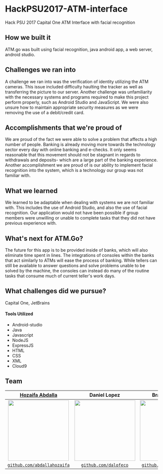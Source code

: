 # HackPSU2017-ATM-interface
Hack PSU 2017 Capital One ATM Interface with facial recognition

## How we built it
ATM.go was built using facial recognition, java android app, a web server, android studio.

## Challenges we ran into
A challenge we ran into was the verification of identity utilizing the ATM cameras. This issue included difficulty haulting the tracker as well as transferring the picture to our server. Another challenge was unfamiliarity with the necessary systems and programs required to make this project perform properly, such as Android Studio and JavaScript. We were also unsure how to maintain appropriate security measures as we were removing the use of a debit/credit card.

## Accomplishments that we're proud of
We are proud of the fact we were able to solve a problem that affects a high number of people. Banking is already moving more towards the technology sector every day with online banking and e-checks. It only seems reasonable that this movement should not be stagnant in regards to withdrawals and deposits- which are a large part of the banking experience. Another accomplishment we are proud of is our ability to implement facial recognition into the system, which is a technology our group was not familiar with.

## What we learned
We learned to be adaptable when dealing with systems we are not familiar with. This includes the use of Android Studio, and also the use of facial recognition. Our application would not have been possible if group members were unwilling or unable to complete tasks that they did not have previous experience with.

## What's next for ATM.Go?
The future for this app is to be provided inside of banks, which will also eliminate time spent in lines. The integrations of consoles within the banks that act similarly to ATMs will ease the process of banking. While tellers can still be available to answer questions and solve problems unable to be solved by the machine, the consoles can instead do many of the routine tasks that consume much of current teller's work days.

## What challenges did we pursue?
Capital One, JetBrains

#### Tools Utilized
<ul>
  <li>Android-studio</li>
  <li>Java</li>
  <li>Javascript</li>
  <li>NodeJS</li>
  <li>ExpressJS</li>
  <li>HTML</li>
  <li>CSS</li>
  <li>XML</li>
  <li>Cloud9</li>
</ul>

## Team 

| <a href="http://hozaifaabdalla.com" target="_blank">**Hozaifa Abdalla**</a> | **Daniel Lopez** | **Brandon Bench** | **Manan Patel** | **Fernando Carrillo** | **Morgan Atterholt** | **Aidan Chaviatti** |  
| :---: |:---:| :---:| :---:| :---:| :---:| :---:| 
| <a href="http://hozaifaabdalla.com" target="_blank"><img src="https://cloud.githubusercontent.com/assets/10437615/14451031/7b62c078-0051-11e6-8f79-1cae306401b7.gif" width="200"></a> | <img src="https://scontent.xx.fbcdn.net/v/t1.0-9/13880356_10157316489290455_5572522824514603545_n.jpg?oh=218f7d30e03456cc59f620f636f49833&oe=597CF485" width="200"> | <img src="https://scontent.xx.fbcdn.net/v/t1.0-9/15966193_10208338322072449_4906497773535915761_n.jpg?oh=a06ea92b4444596c9f094b1c0c2670f7&oe=598FE16A" height="200">  | <img src="https://scontent.xx.fbcdn.net/v/t1.0-9/1045173_10151521564797424_1579685323_n.jpg?oh=88c3b81272187d5afd40ed01f99ebc6f&oe=59812335" height="200">  | <img src="https://scontent.xx.fbcdn.net/v/t31.0-8/s960x960/17192098_10158549634680413_3302703781103056843_o.jpg?oh=49f18263d4d383a370af7c6dbf1eeb89&oe=5951C53C" height="200">  |  <img src="" height="200">  | <img src="" height="200">  |
| <a href="http://github.com/abdallahozaifa" target="_blank">`github.com/abdallahozaifa`</a> | <a href="https://github.com/dalofeco" target="_blank">`github.com/dalofeco`</a> | <a href="" target="_blank">`github.com/BrandonBench`</a> | <a href="" target="_blank">`github.com/MananPatel`</a> | <a href="https://github.com/fernandoe321" target="_blank">`github.com/fernandoe321`</a> | <a href="" target="_blank">`github.com/MorganAtterholt`</a> | <a href="" target="_blank">`github.com/AidanChaviatti`</a> |

